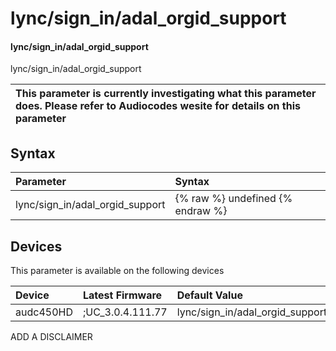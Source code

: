 ﻿---
description: lync/sign_in/adal_orgid_support
search: false
---

# lync/sign_in/adal_orgid_support

#### lync/sign_in/adal_orgid_support

lync/sign_in/adal_orgid_support


| This parameter is currently investigating what this parameter does. Please refer to Audiocodes wesite for details on this parameter | 
| :--- |

## Syntax
| Parameter | Syntax |
| :--- | :--- |
|lync/sign_in/adal_orgid_support | {% raw %} undefined {% endraw %}|

## Devices
This parameter is available on the following devices

| Device | Latest Firmware | Default Value |
|:---|:---|:---|
| audc450HD | ;UC_3.0.4.111.77 | lync/sign_in/adal_orgid_support=BOTH 

ADD A DISCLAIMER
